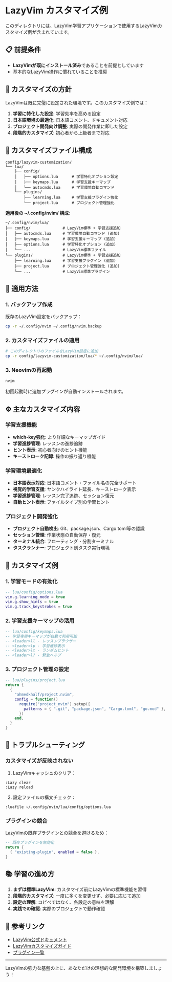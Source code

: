 # LazyVim カスタマイズ例

このディレクトリには、LazyVim学習アプリケーションで使用するLazyVimカスタマイズ例が含まれています。

## 📋 前提条件

- **LazyVimが既にインストール済み**であることを前提としています
- 基本的なLazyVim操作に慣れていることを推奨

## 🎯 カスタマイズの方針

LazyVimは既に完璧に設定された環境です。このカスタマイズ例では：

1. **学習に特化した設定**: 学習効率を高める設定
2. **日本語環境の最適化**: 日本語コメント、ドキュメント対応
3. **プロジェクト開発向け調整**: 実際の開発作業に即した設定
4. **段階的カスタマイズ**: 初心者から上級者まで対応

## 📁 カスタマイズファイル構成

```
config/lazyvim-customization/
└── lua/
    ├── config/
    │   ├── options.lua      # 学習特化オプション設定
    │   ├── keymaps.lua      # 学習支援キーマップ
    │   └── autocmds.lua     # 学習環境自動コマンド
    └── plugins/
        ├── learning.lua     # 学習支援プラグイン強化
        └── project.lua      # プロジェクト管理強化
```

**適用後の ~/.config/nvim/ 構成**:
```
~/.config/nvim/lua/
├── config/              # LazyVim標準 + 学習支援追加
│   ├── autocmds.lua     # 学習環境自動コマンド (追加)
│   ├── keymaps.lua      # 学習支援キーマップ (追加)  
│   ├── options.lua      # 学習特化オプション (追加)
│   └── ...              # LazyVim標準ファイル
└── plugins/             # LazyVim標準 + 学習支援追加
    ├── learning.lua     # 学習支援プラグイン (追加)
    ├── project.lua      # プロジェクト管理強化 (追加)
    └── ...              # LazyVim標準プラグイン
```

## 🚀 適用方法

### 1. バックアップ作成

既存のLazyVim設定をバックアップ：

```bash
cp -r ~/.config/nvim ~/.config/nvim.backup
```

### 2. カスタマイズファイルの適用

```bash
# このディレクトリのファイルをLazyVim設定に追加
cp -r config/lazyvim-customization/lua/* ~/.config/nvim/lua/
```

### 3. Neovimの再起動

```bash
nvim
```

初回起動時に追加プラグインが自動インストールされます。

## ⚙️ 主なカスタマイズ内容

### 学習支援機能

- **which-key強化**: より詳細なキーマップガイド
- **学習進捗管理**: レッスンの進捗追跡
- **ヒント表示**: 初心者向けのヒント機能
- **キーストローク記録**: 操作の振り返り機能

### 学習環境最適化

- **日本語表示対応**: 日本語コメント・ファイル名の完全サポート
- **視覚的学習支援**: ヤンクハイライト延長、キーストローク表示
- **学習進捗管理**: レッスン完了追跡、セッション復元
- **自動ヒント表示**: ファイルタイプ別の学習ヒント

### プロジェクト開発強化

- **プロジェクト自動検出**: Git、package.json、Cargo.toml等の認識
- **セッション管理**: 作業状態の自動保存・復元
- **ターミナル統合**: フローティング・分割ターミナル
- **タスクランナー**: プロジェクト別タスク実行環境

## 🎨 カスタマイズ例

### 1. 学習モードの有効化

```lua
-- lua/config/options.lua
vim.g.learning_mode = true
vim.g.show_hints = true
vim.g.track_keystrokes = true
```

### 2. 学習支援キーマップの活用

```lua
-- lua/config/keymaps.lua
-- 学習専用キーマップが自動で利用可能
-- <leader>ll - レッスンブラウザー
-- <leader>lp - 学習進捗表示
-- <leader>lt - ランダムヒント
-- <leader>l? - 緊急ヘルプ
```

### 3. プロジェクト管理の設定

```lua
-- lua/plugins/project.lua
return {
  {
    "ahmedkhalf/project.nvim",
    config = function()
      require("project_nvim").setup({
        patterns = { ".git", "package.json", "Cargo.toml", "go.mod" },
      })
    end,
  }
}
```

## 🔧 トラブルシューティング

### カスタマイズが反映されない

1. LazyVimキャッシュのクリア：
```vim
:Lazy clear
:Lazy reload
```

2. 設定ファイルの構文チェック：
```vim
:luafile ~/.config/nvim/lua/config/options.lua
```

### プラグインの競合

LazyVimの既存プラグインとの競合を避けるため：

```lua
-- 既存プラグインを無効化
return {
  { "existing-plugin", enabled = false },
}
```

## 📚 学習の進め方

1. **まずは標準LazyVim**: カスタマイズ前にLazyVimの標準機能を習得
2. **段階的カスタマイズ**: 一度に多くを変更せず、必要に応じて追加
3. **設定の理解**: コピペではなく、各設定の意味を理解
4. **実践での確認**: 実際のプロジェクトで動作確認

## 📖 参考リンク

- [LazyVim公式ドキュメント](https://www.lazyvim.org/)
- [LazyVimカスタマイズガイド](https://www.lazyvim.org/configuration)
- [プラグイン一覧](https://www.lazyvim.org/plugins)

---

LazyVimの強力な基盤の上に、あなただけの理想的な開発環境を構築しましょう！